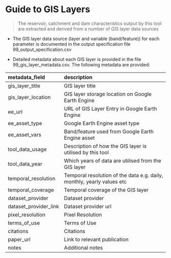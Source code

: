 # Guide to GIS Layers

> The reservoir, catchment and dam characteristics output by this tool are extracted and derived from a number of GIS layer data sources

-   The GIS layer data source (layer and variable (band/feature)) for each parameter is documented in the output specification file 99_output_specification.csv

-   Detailed metadata about each GIS layer is provided in the file 99_gis_layer_metadata.csv. The following metadata are provided:

| metadata_field        | description                                                            |
|:-----------------------------------|:-----------------------------------------------------|
| gis_layer_title       | GIS layer title                                                        |
| gis_layer_location    | GIS layer storage location on Google Earth Engine                      |
| ee_url                | URL of GIS Layer Entry in Google Earth Engine                          |
| ee_asset_type         | Google Earth Engine asset type                                         |
| ee_asset_vars         | Band/feature used from Google Earth Engine asset                       |
| tool_data_usage       | Description of how the GIS layer is utilised by this tool              |
| tool_data_year        | Which years of data are utilised from the GIS layer                    |
| temporal_resolution   | Temporal resolution of the data e.g. daily, monthly, yearly values etc |
| temporal_coverage     | Temporal coverage of the GIS layer                                     |
| dataset_provider      | Dataset provider                                                       |
| dataset_provider_link | Dataset provider url                                                   |
| pixel_resolution      | Pixel Resolution                                                       |
| terms_of_use          | Terms of Use                                                           |
| citations             | Citations                                                              |
| paper_url             | Link to relevant publication                                           |
| notes                 | Additional notes                                                       |
